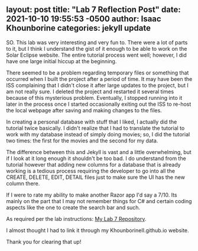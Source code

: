 layout: post
title:  "Lab 7 Reflection Post"
date:   2021-10-10 19:55:53 -0500
author: Isaac Khounborine
categories: jekyll update
---

SO. This lab was very interesting and very fun to. There were a lot of parts to
it, but I think I understand the gist of it enough to be able to work on the
Solar Eclipse website. The entire tutorial process went well; however, I did have
one large initial hiccup at the beginning.

There seemed to be a problem regarding temporary files or something that occurred
when I built the project after a period of time. It may have been the ISS
complaining that I didn't close it after large updates to the project, but I am
not really sure. I deleted the project and restarted it several times because of
this mysterious problem. Eventually, I stopped running into it later in the process
once I started occasionally exiting out the ISS to re-host the local webpage after
saving and making changes to the files.

In creating a personal database with stuff that I liked, I actually did the
tutorial twice basically. I didn't realize that I had to translate the tutorial
to work with my database instead of simply doing movies; so, I did the tutorial
two times: the first for the movies and the second for my data.

The difference between this and Jekyll is vast and a little overwhelming, but if
I look at it long enough it shouldn't be too bad. I do understand from the tutorial
however that adding new columns for a database that is already working is a tedious
process requiring the developer to go into all the CREATE, DELETE, EDIT, DETAIL files
just to make sure the UI has the new column there.

If I were to rate my ability to make another Razor app I'd say a 7/10. Its mainly
on the part that I may not remember things for C# and certain coding aspects like
the one to create the search bar and such.

As required per the lab instructions: [My Lab 7 Repository](https://github.com/KhounborineII/csci340lab7).

I almost thought I had to link it through my KhounborineII.github.io website.

Thank you for clearing that up!
